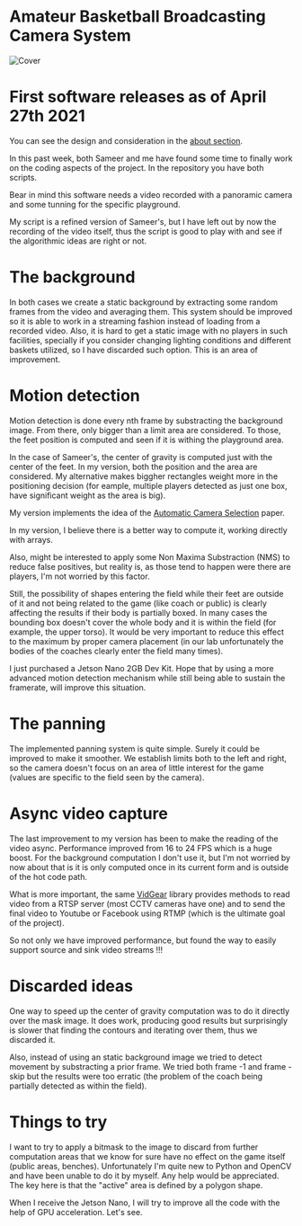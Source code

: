 # Amateur Basketball Broadcasting Camera System

![](./images/Title.jpg "Cover")

# First software releases as of April 27th 2021

You can see the design and consideration in the [about section](https://github.com/jnebrera/Amateur_Basketball_Broadcasting/blob/main/about.md).

In this past week, both Sameer and me have found some time to finally work on the coding aspects of the project. In the repository you have both scripts.

Bear in mind this software needs a video recorded with a panoramic camera and some tunning for the specific playground.

My script is a refined version of Sameer's, but I have left out by now the recording of the video itself, thus the script is good to play with and see if the algorithmic ideas are right or not.

# The background

In both cases we create a static background by extracting some random frames from the video and averaging them. This system should be improved so it is able to work in a streaming fashion instead of loading from a recorded video. Also, it is hard to get a static image with no players in such facilities, specially if you consider changing lighting conditions and different baskets utilized, so I have discarded such option. This is an area of improvement.

# Motion detection

Motion detection is done every nth frame by substracting the background image. From there, only bigger than a limit area are considered. To those, the feet position is computed and seen if it is withing the playground area.

In the case of Sameer's, the center of gravity is computed just with the center of the feet. In my version, both the position and the area are considered. My alternative makes biggher rectangles weight more in the positioning decision (for eample, multiple players detected as just one box, have significant weight as the area is big).

My version implements the idea of the [Automatic Camera Selection](https://hal.archives-ouvertes.fr/hal-01835033/file/automatic-camera-selection.pdf) paper.

In my version, I believe there is a better way to compute it, working directly with arrays.

Also, might be interested to apply some Non Maxima Substraction (NMS) to reduce false positives, but reality is, as those tend to happen were there are players, I'm not worried by this factor.

Still, the possibility of shapes entering the field while their feet are outside of it and not being related to the game (like coach or public) is clearly affecting the results if their body is partially boxed. In many cases the bounding box doesn't cover the whole body and it is within the field (for example, the upper torso). It would be very important to reduce this effect to the maximum by proper camera placement (in our lab unfortunately the bodies of the coaches clearly enter the field many times).

I just purchased a Jetson Nano 2GB Dev Kit. Hope that by using a more advanced motion detection mechanism while still being able to sustain the framerate, will improve this situation.

# The panning

The implemented panning system is quite simple. Surely it could be improved to make it smoother. We establish limits both to the left and right, so the camera doesn't focus on an area of little interest for the game (values are specific to the field seen by the camera).

# Async video capture

The last improvement to my version has been to make the reading of the video async. Performance improved from 16 to 24 FPS which is a huge boost. For the background computation I don't use it, but I'm not worried by now about that is it is only computed once in its current form and is outside of the hot code path.

What is more important, the same [VidGear](https://abhitronix.github.io/vidgear/v0.2.1-stable/) library provides methods to read video from a RTSP server (most CCTV cameras have one) and to send the final video to Youtube or Facebook using RTMP (which is the ultimate goal of the project). 

So not only we have improved performance, but found the way to easily support source and sink video streams !!!

# Discarded ideas

One way to speed up the center of gravity computation was to do it directly over the mask image. It does work, producing good results but surprisingly is slower that finding the contours and iterating over them, thus we discarded it.

Also, instead of using an static background image we tried to detect movement by substracting a prior frame. We tried both frame -1 and frame -skip but the results were too erratic (the problem of the coach being partially detected as within the field).

# Things to try

I want to try to apply a bitmask to the image to discard from further computation areas that we know for sure have no effect on the game itself (public areas, benches). Unfortunately I'm quite new to Python and OpenCV and have been unable to do it by myself. Any help would be appreciated. The key here is that the "active" area is defined by a polygon shape.

When I receive the Jetson Nano, I will try to improve all the code with the help of GPU acceleration. Let's see.


